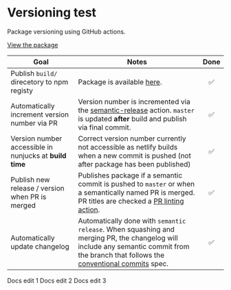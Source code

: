 # Versioning test

Package versioning using GitHub actions.

[View the package](https://unpkg.com/wmn-versioning-test)

| Goal                                                    | Notes                                                                                                                                                                                                                                   |        Done        |
| ------------------------------------------------------- | --------------------------------------------------------------------------------------------------------------------------------------------------------------------------------------------------------------------------------------- | :----------------: |
| Publish `build/` direcetory to npm registy              | Package is available [here](https://unpkg.com/wmn-versioning-test).                                                                                                                                                                     | :white_check_mark: |
| Automatically increment version number via PR           | Version number is incremented via the [semantic-release](https://github.com/semantic-release/semantic-release) action. `master` is updated **after** build and publish via final commit.                                                | :white_check_mark: |
| Version number accessible in nunjucks at **build time** | Correct version number currently not accessible as netlify builds when a new commit is pushed (not after package has been published)                                                                                                    | :white_check_mark: |
| Publish new release / version when PR is merged         | Publishes package if a semantic commit is pushed to `master` or when a semantically named PR is merged. PR titles are checked a [PR linting action](https://github.com/gldgrnt/wmnds-versioning-test/actions).                          | :white_check_mark: |
| Automatically update changelog                          | Automatically done with `semantic release`. When squashing and merging PR, the changelog will include any semantic commit from the branch that follows the [conventional commits](https://www.conventionalcommits.org/en/v1.0.0/) spec. | :white_check_mark: |

Docs edit 1
Docs edit 2
Docs edit 3
